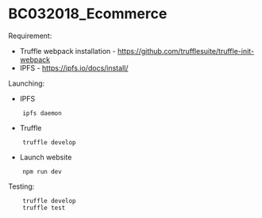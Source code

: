 # BC032018_Ecommerce
Requirement:
- Truffle webpack installation - https://github.com/trufflesuite/truffle-init-webpack
- IPFS - https://ipfs.io/docs/install/

Launching:
- IPFS
```
    ipfs daemon
```
- Truffle
```
    truffle develop
```
- Launch website
```
    npm run dev
```

Testing:
```
    truffle develop
    truffle test
```
